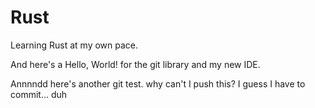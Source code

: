 # Rust
Learning Rust at my own pace.

And here's a Hello, World! for the git library and my new IDE.

Annnndd here's another git test. why can't I push this? I guess I have to commit... duh